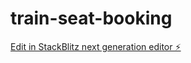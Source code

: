 # train-seat-booking

[Edit in StackBlitz next generation editor ⚡️](https://stackblitz.com/~/github.com/ghv061101/train-seat-booking)